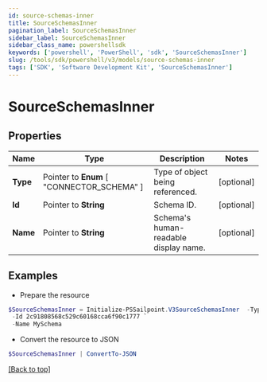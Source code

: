 ```yaml
---
id: source-schemas-inner
title: SourceSchemasInner
pagination_label: SourceSchemasInner
sidebar_label: SourceSchemasInner
sidebar_class_name: powershellsdk
keywords: ['powershell', 'PowerShell', 'sdk', 'SourceSchemasInner'] 
slug: /tools/sdk/powershell/v3/models/source-schemas-inner
tags: ['SDK', 'Software Development Kit', 'SourceSchemasInner']
---
```



# SourceSchemasInner

## Properties

Name | Type | Description | Notes
------------ | ------------- | ------------- | -------------
**Type** |  Pointer to  **Enum** [  "CONNECTOR_SCHEMA" ] | Type of object being referenced. | [optional] 
**Id** |  Pointer to **String** | Schema ID. | [optional] 
**Name** |  Pointer to **String** | Schema's human-readable display name. | [optional] 

## Examples

- Prepare the resource
```powershell
$SourceSchemasInner = Initialize-PSSailpoint.V3SourceSchemasInner  -Type CONNECTOR_SCHEMA `
 -Id 2c91808568c529c60168cca6f90c1777 `
 -Name MySchema
```

- Convert the resource to JSON
```powershell
$SourceSchemasInner | ConvertTo-JSON
```


[[Back to top]](#) 

